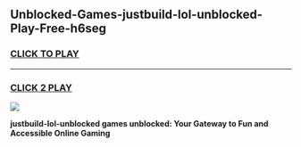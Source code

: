 
## Unblocked-Games-justbuild-lol-unblocked-Play-Free-h6seg
<h3>
<a href="https://premium76.site?title=justbuild-lol-unblocked&ref=18A1">CLICK TO PLAY</a></h3>
<hr>

<h3>
<a href="https://premium76.site?title=justbuild-lol-unblocked&ref=18A1">CLICK 2 PLAY</a>
  
</h3>

<a href="https://premium76.site?title=justbuild-lol-unblocked&ref=18A1"><img src="https://clearcache.store/games.png"></a>


**justbuild-lol-unblocked games unblocked: Your Gateway to Fun and Accessible Online Gaming**
